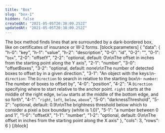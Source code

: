 ```yaml
---
title: "Box"
slug: "box-1"
hidden: false
createdAt: "2021-05-05T20:38:09.252Z"
updatedAt: "2021-05-05T20:38:09.252Z"
---
```

The box method finds lines that are surrounded by a dark-bordered box, like on certificates of insurance or W-2 forms. 
[block:parameters]
{
  "data": {
    "h-0": "key",
    "h-1": "value",
    "h-2": "description",
    "0-0": "id",
    "0-2": "",
    "0-1": "`box`",
    "2-0": "offsetY",
    "2-2": "optional, default: 0\n\nThe offset in inches from the starting point along the Y axis",
    "2-1": "number",
    "3-0": "offsetBoxes",
    "3-2": "optional, default: none\n\nThe number of detected boxes to offset by in a given direction.",
    "3-1": "An object with the keys:\n- `direction`: The `Direction` to search in relative to the starting box\n- `number`: The number of boxes to offset by",
    "4-0": "position",
    "4-2": "A `Direction` specifying where to start relative to the anchor point. `right` starts at the middle of the right edge, `below` starts at the middle of the bottom edge, and so forth",
    "4-1": "`right`, `left`, `below`, `above`",
    "5-0": "darknessThreshold",
    "5-2": "optional, default: 0.9\n\nThe brightness threshold below which to consider a pixel a box boundary (white is 1.0)",
    "5-1": "a number between 0 and 1",
    "1-0": "offsetX",
    "1-1": "number",
    "1-2": "optional, default: 0\n\nThe offset in inches from the starting point along the X axis"
  },
  "cols": 3,
  "rows": 6
}
[/block]